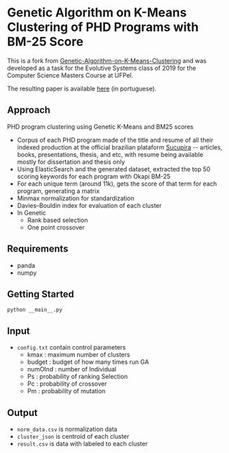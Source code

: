 # Genetic Algorithm on K-Means Clustering of PHD Programs with BM-25 Score

This is a fork from [Genetic-Algorithm-on-K-Means-Clustering](https://github.com/amirdeljouyi/Genetic-Algorithm-on-K-Means-Clustering) and was developed as a task for the Evolutive Systems class of 2019 for the Computer Science Masters Course at UFPel.

The resulting paper is available [here](https://github.com/Naraujo13/phd_clustering/blob/master/Paper.pdf) (in portuguese).

## Approach
PHD program clustering using Genetic K-Means and BM25 scores 
- Corpus of each PHD program made of the title and resume of all their indexed production at the official brazilian plataform [Sucupira](sucupira.capes.gov.br/) -- articles, books, presentations, thesis, and etc, with resume being available mostly for dissertation and thesis only
- Using ElasticSearch and the generated dataset, extracted the top 50 scoring keywords for each program with Okapi BM-25 
- For each unique term (around 11k), gets the score of that term for each program, generating a matrix
- Minmax normalization for standardization
- Davies–Bouldin index for evaluation of each cluster
- In Genetic
  * Rank based selection
  * One point crossover

## Requirements
- panda
- numpy

## Getting Started
```
python __main__.py
```

## Input
- ```config.txt``` contain control parameters
  * kmax : maximum number of clusters
  * budget : budget of how many times run GA
  * numOInd : number of Individual
  * Ps : probability of ranking Selection
  * Pc : probability of crossover
  * Pm : probability of mutation

## Output
- ```norm_data.csv``` is normalization data
- ```cluster_json``` is centroid of each cluster
- ```result.csv``` is data with labeled to each cluster

